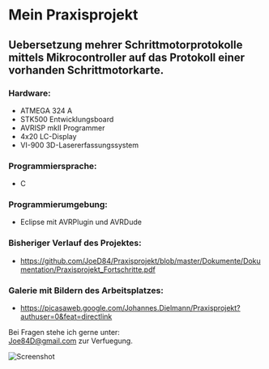 # Mein Praxisprojekt #

## Uebersetzung mehrer Schrittmotorprotokolle mittels Mikrocontroller auf das Protokoll einer vorhanden Schrittmotorkarte.

### Hardware:

*	ATMEGA 324 A
*	STK500 Entwicklungsboard
* AVRISP mkII Programmer
* 4x20 LC-Display 
* VI-900 3D-Lasererfassungssystem

### Programmiersprache: 

* C

### Programmierumgebung:

* Eclipse mit AVRPlugin und AVRDude

### Bisheriger Verlauf des Projektes:
* https://github.com/JoeD84/Praxisprojekt/blob/master/Dokumente/Dokumentation/Praxisprojekt_Fortschritte.pdf

### Galerie mit Bildern des Arbeitsplatzes:
* https://picasaweb.google.com/Johannes.Dielmann/Praxisprojekt?authuser=0&feat=directlink

Bei Fragen stehe ich gerne unter:<br />
<Joe84D@gmail.com>
zur Verfuegung.

![Screenshot](https://lh5.googleusercontent.com/-3DdKukSgjJs/TuCvp-5xpEI/AAAAAAAALDs/eeFK-buyE2Q/s800/IMG_20111207_191907.jpg)
